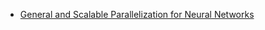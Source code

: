 - [General and Scalable Parallelization for Neural Networks](https://ai.googleblog.com/2021/12/general-and-scalable-parallelization.html)
